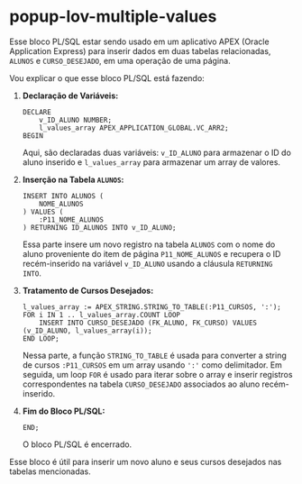 # popup-lov-multiple-values
Esse bloco PL/SQL estar sendo usado em um aplicativo APEX (Oracle Application Express) para inserir dados em duas tabelas relacionadas, `ALUNOS` e `CURSO_DESEJADO`, em uma operação de uma página.

Vou explicar o que esse bloco PL/SQL está fazendo:

1. **Declaração de Variáveis:**
    ```plsql
    DECLARE
        v_ID_ALUNO NUMBER;
        l_values_array APEX_APPLICATION_GLOBAL.VC_ARR2;
    BEGIN
    ```
    Aqui, são declaradas duas variáveis: `v_ID_ALUNO` para armazenar o ID do aluno inserido e `l_values_array` para armazenar um array de valores.

2. **Inserção na Tabela `ALUNOS`:**
    ```plsql
    INSERT INTO ALUNOS (
        NOME_ALUNOS
    ) VALUES (
        :P11_NOME_ALUNOS
    ) RETURNING ID_ALUNOS INTO v_ID_ALUNO;
    ```
    Essa parte insere um novo registro na tabela `ALUNOS` com o nome do aluno proveniente do item de página `P11_NOME_ALUNOS` e recupera o ID recém-inserido na variável `v_ID_ALUNO` usando a cláusula `RETURNING INTO`.

3. **Tratamento de Cursos Desejados:**
    ```plsql
    l_values_array := APEX_STRING.STRING_TO_TABLE(:P11_CURSOS, ':');
    FOR i IN 1 .. l_values_array.COUNT LOOP
        INSERT INTO CURSO_DESEJADO (FK_ALUNO, FK_CURSO) VALUES (v_ID_ALUNO, l_values_array(i));
    END LOOP;
    ```
    Nessa parte, a função `STRING_TO_TABLE` é usada para converter a string de cursos `:P11_CURSOS` em um array usando `':'` como delimitador. Em seguida, um loop `FOR` é usado para iterar sobre o array e inserir registros correspondentes na tabela `CURSO_DESEJADO` associados ao aluno recém-inserido.

4. **Fim do Bloco PL/SQL:**
    ```plsql
    END;
    ```
    O bloco PL/SQL é encerrado.

Esse bloco é útil para inserir um novo aluno e seus cursos desejados nas tabelas mencionadas.
